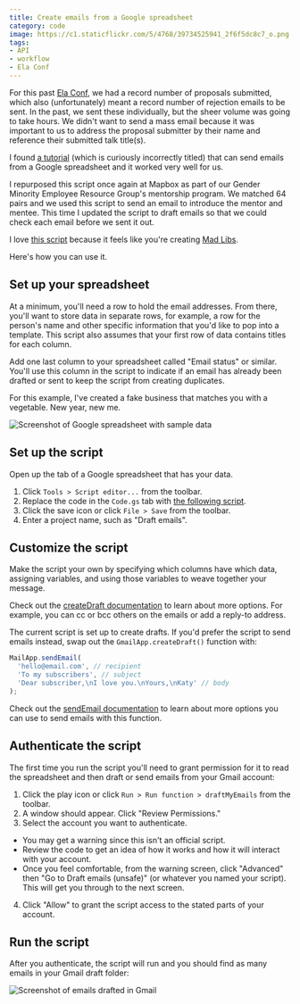 ```yaml
---
title: Create emails from a Google spreadsheet
category: code
image: https://c1.staticflickr.com/5/4768/39734525941_2f6f5dc8c7_o.png
tags:
- API
- workflow
- Ela Conf
---
```


For this past [Ela Conf](https://elaconf.com), we had a record number of proposals submitted, which also (unfortunately) meant a record number of rejection emails to be sent. In the past, we sent these individually, but the sheer volume was going to take hours. We didn't want to send a mass email because it was important to us to address the proposal submitter by their name and reference their submitted talk title(s).

I found [a tutorial](https://developers.google.com/apps-script/articles/sending_emails) (which is curiously incorrectly titled) that can send emails from a Google spreadsheet and it worked very well for us.

I repurposed this script once again at Mapbox as part of our Gender Minority Employee Resource Group's mentorship program. We matched 64 pairs and we used this script to send an email to introduce the mentor and mentee. This time I updated the script to draft emails so that we could check each email before we sent it out.

I love [this script](https://gist.github.com/katydecorah/e956c783965e65f1e53b2b2b1f3a22e0) because it feels like you're creating [Mad Libs](http://www.madlibs.com/).

<style> .gist-data {max-height: 300px;} </style>

<script src="https://gist.github.com/katydecorah/e956c783965e65f1e53b2b2b1f3a22e0.js"></script>

Here's how you can use it.

## Set up your spreadsheet

At a minimum, you'll need a row to hold the email addresses. From there, you'll want to store data in separate rows, for example, a row for the person's name and other specific information that you'd like to pop into a template. This script also assumes that your first row of data contains titles for each column.

Add one last column to your spreadsheet called "Email status" or similar. You'll use this column in the script to indicate if an email has already been drafted or sent to keep the script from creating duplicates.

For this example, I've created a fake business that matches you with a vegetable. New year, new me.

![Screenshot of Google spreadsheet with sample data](https://c1.staticflickr.com/5/4727/38641692405_90c45293a4_o.png)

## Set up the script

Open up the tab of a Google spreadsheet that has your data.

1. Click `Tools > Script editor...` from the toolbar.
2. Replace the code in the `Code.gs` tab with [the following script](https://gist.github.com/katydecorah/e956c783965e65f1e53b2b2b1f3a22e0#file-script-js).
3. Click the save icon or click `File > Save` from the toolbar.
4. Enter a project name, such as "Draft emails".

## Customize the script

Make the script your own by specifying which columns have which data, assigning variables, and using those variables to weave together your message.

Check out the [createDraft documentation](https://developers.google.com/apps-script/reference/gmail/gmail-app#createDraft(String,String,String)) to learn about more options. For example, you can cc or bcc others on the emails or add a reply-to address.

The current script is set up to create drafts. If you'd prefer the script to send emails instead, swap out the `GmailApp.createDraft()` function with:

```js
MailApp.sendEmail(
  'hello@email.com', // recipient
  'To my subscribers', // subject
  'Dear subscriber,\nI love you.\nYours,\nKaty' // body
);
```

Check out the [sendEmail documentation](https://developers.google.com/apps-script/reference/mail/mail-app#sendemailrecipient-subject-body) to learn about more options you can use to send emails with this function.

## Authenticate the script

The first time you run the script you'll need to grant permission for it to read the spreadsheet and then draft or send emails from your Gmail account:

1. Click the play icon or click `Run > Run function > draftMyEmails` from the toolbar.
2. A window should appear. Click "Review Permissions."
3. Select the account you want to authenticate.
  + You may get a warning since this isn't an official script.
  + Review the code to get an idea of how it works and how it will interact with your account.
  + Once you feel comfortable, from the warning screen, click "Advanced" then "Go to Draft emails (unsafe)" (or whatever you named your script). This will get you through to the next screen.
4. Click "Allow" to grant the script access to the stated parts of your account.

## Run the script

After you authenticate, the script will run and you should find as many emails in your Gmail draft folder:

![Screenshot of emails drafted in Gmail](https://c1.staticflickr.com/5/4689/27761717269_0ebfc01ff2_o.png)

